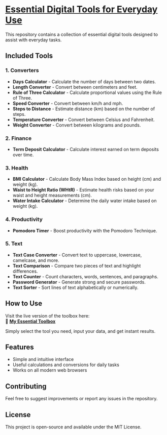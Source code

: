 # [Essential Digital Tools for Everyday Use](https://eduardasrbastos.github.io/my-essential-toolbox/)

This repository contains a collection of essential digital tools designed to assist with everyday tasks.

## Included Tools

### 1. Converters
- **Days Calculator** - Calculate the number of days between two dates.
- **Length Converter** - Convert between centimeters and feet.
- **Rule of Three Calculator** - Calculate proportional values using the Rule of Three.
- **Speed Converter** - Convert between km/h and mph.
- **Steps to Distance** - Estimate distance (km) based on the number of steps.
- **Temperature Converter** - Convert between Celsius and Fahrenheit.
- **Weight Converter** - Convert between kilograms and pounds.

### 2. Finance
- **Term Deposit Calculator** - Calculate interest earned on term deposits over time.

### 3. Health
- **BMI Calculator** - Calculate Body Mass Index based on height (cm) and weight (kg).
- **Waist to Height Ratio (WHtR)** - Estimate health risks based on your waist and height measurements (cm).
- **Water Intake Calculator** - Determine the daily water intake based on weight (kg).

### 4. Productivity
- **Pomodoro Timer** - Boost productivity with the Pomodoro Technique.

### 5. Text
- **Text Case Converter** - Convert text to uppercase, lowercase, camelcase, and more.
- **Text Comparison** - Compare two pieces of text and highlight differences.
- **Text Counter** - Count characters, words, sentences, and paragraphs.
- **Password Generator** - Generate strong and secure passwords.
- **Text Sorter** - Sort lines of text alphabetically or numerically.

## How to Use
Visit the live version of the toolbox here:  
🔗 **[My Essential Toolbox](https://eduardasrbastos.github.io/my-essential-toolbox/)**

Simply select the tool you need, input your data, and get instant results.  

## Features
- Simple and intuitive interface  
- Useful calculations and conversions for daily tasks  
- Works on all modern web browsers  

## Contributing
Feel free to suggest improvements or report any issues in the repository.

## License
This project is open-source and available under the MIT License.
